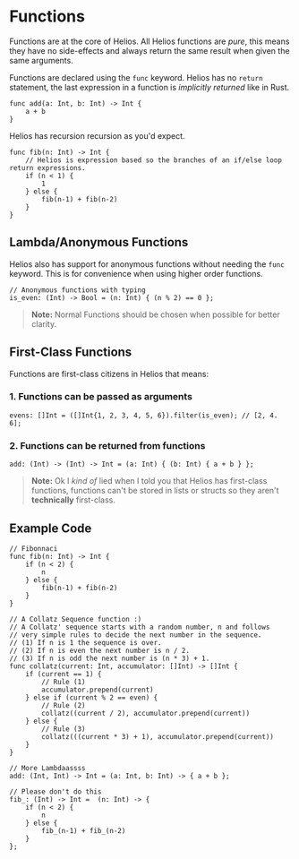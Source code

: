 # Functions

Functions are at the core of Helios. All Helios functions are *pure*, this means they have no side-effects and always return the same result when given the same arguments.

Functions are declared using the `func` keyword.
Helios has no `return` statement, the last expression in a function is *implicitly returned* like in Rust.

```go, noplaypen
func add(a: Int, b: Int) -> Int {
    a + b 
}
```

Helios has recursion recursion as you'd expect.

```go, noplaypen
func fib(n: Int) -> Int {
    // Helios is expression based so the branches of an if/else loop return expressions.
    if (n < 1) {
        1
    } else {
        fib(n-1) + fib(n-2)
    }
}
```

## Lambda/Anonymous Functions

Helios also has support for anonymous functions without needing the `func` keyword.
This is for convenience when using higher order functions.

```rust, noplaypen
// Anonymous functions with typing
is_even: (Int) -> Bool = (n: Int) { (n % 2) == 0 };
```

> **Note:** Normal Functions should be chosen when possible for better clarity.

## First-Class Functions

Functions are first-class citizens in Helios that means:

### 1. Functions can be passed as arguments

```ts, noplaypen
evens: []Int = ([]Int{1, 2, 3, 4, 5, 6}).filter(is_even); // [2, 4. 6]; 
```

### 2. Functions can be returned from functions

```rust, noplaypen
add: (Int) -> (Int) -> Int = (a: Int) { (b: Int) { a + b } };
```

> **Note:** Ok I *kind of* lied when I told you that Helios has first-class functions,
functions can't be stored in lists or structs so they aren't **technically** first-class.

## Example Code

```go, noplaypen
// Fibonnaci
func fib(n: Int) -> Int {
    if (n < 2) {
        n
    } else {
        fib(n-1) + fib(n-2)
    }
}

// A Collatz Sequence function :)
// A Collatz' sequence starts with a random number, n and follows
// very simple rules to decide the next number in the sequence.
// (1) If n is 1 the sequence is over.
// (2) If n is even the next number is n / 2.
// (3) If n is odd the next number is (n * 3) + 1.
func collatz(current: Int, accumulator: []Int) -> []Int {
    if (current == 1) {
        // Rule (1)
        accumulator.prepend(current) 
    } else if (current % 2 == even) {
        // Rule (2)
        collatz((current / 2), accumulator.prepend(current))
    } else {
        // Rule (3)
        collatz(((current * 3) + 1), accumulator.prepend(current))      
    }
}

// More Lambdaassss
add: (Int, Int) -> Int = (a: Int, b: Int) -> { a + b };

// Please don't do this
fib_: (Int) -> Int =  (n: Int) -> {
    if (n < 2) {
        n
    } else {
        fib_(n-1) + fib_(n-2)
    }
};
```
